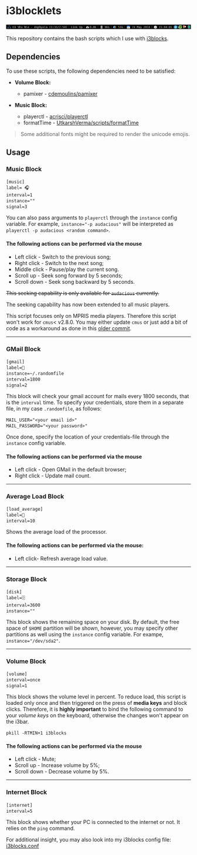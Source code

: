 # i3blocklets
![Demo](/scrot.jpeg)

This repository contains the bash scripts which I use with [i3blocks](https://github.com/vivien/i3blocks).

## Dependencies
To use these scripts, the following dependencies need to be satisfied:
* **Volume Block:**
  - pamixer - [cdemoulins/pamixer](https://github.com/cdemoulins/pamixer)

* **Music Block:**
  - playerctl - [acrisci/playerctl](https://github.com/acrisci/playerctl)
  - formatTime - [UtkarshVerma/scripts/formatTime](https://github.com/UtkarshVerma/scripts/blob/master/formatTime) 

> Some additional fonts might be required to render the unicode emojis.

## Usage
### Music Block
```
[music]
label= 🎧
interval=1
instance=""
signal=3
```
You can also pass arguments to `playerctl` through the `instance` config variable. For example, `instance="-p audacious"` will be interpreted as `playerctl -p audacious <random command>`.

#### The following actions can be performed via the mouse
* Left click - Switch to the previous song;
* Right click - Switch to the next song;
* Middle click - Pause/play the current song.
* Scroll up - Seek song forward by 5 seconds;
* Scroll down - Seek song backward by 5 seconds.

~~This seeking capability is only available for `audacious` currently.~~

The seeking capability has now been extended to all music players.

This script focuses only on MPRIS media players. Therefore this script won't work for `cmus`< v2.8.0. You may either update `cmus` or just add a bit of code as a workaround as done in this [older commit](https://github.com/UtkarshVerma/i3blocklets/blob/77ec353d01a12539edb3a3b211dd06f275807d2d/music).

---

### GMail Block
```
[gmail]
label=📧
instance=~/.randomfile
interval=1800
signal=2
```
This block will check your gmail account for mails every 1800 seconds, that is the `interval` time. 
To specify your credentials, store them in a separate file, in my case `.randomfile`, as follows:
```
MAIL_USER="<your email id>"
MAIL_PASSWORD="<your password>"
```
Once done, specify the location of your credentials-file through the `instance` config variable.

#### The following actions can be performed via the mouse
* Left click - Open GMail in the default browser;
* Right click - Update mail count.

---

### Average Load Block
```
[load_average]
label=
interval=10
```
Shows the average load of the processor.

#### The following actions can be performed via the mouse:
* Left click- Refresh average load value.

---

### Storage Block
```
[disk]
label=🗄
interval=3600
instance=""
```
This block shows the remaining space on your disk. By default, the free space of `$HOME` partition will be shown, however, you may specify other partitions as well using the `instance` config variable. For exampe, `instance="/dev/sda2"`.

---

### Volume Block
```
[volume]
interval=once
signal=1
```
This block shows the volume level in percent. To reduce load, this script is loaded only once and then triggered on the press of **media keys** and block clicks. Therefore, it is **highly important** to bind the following command to your *volume keys* on the keyboard, otherwise the changes won't appear on the i3bar.
```
pkill -RTMIN+1 i3blocks
```
#### The following actions can be performed via the mouse
* Left click - Mute;
* Scroll up - Increase volume by 5%;
* Scroll down - Decrease volume by 5%.

---

### Internet Block
```
[internet]
interval=5
```
This block shows whether your PC is connected to the internet or not. It relies on the `ping` command.

For additional insight, you may also look into my i3blocks config file: [i3blocks.conf](https://github.com/UtkarshVerma/dotfiles/blob/master/i3/i3blocks.conf)